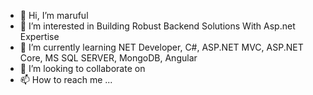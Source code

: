 - 👋 Hi, I’m maruful
- 👀 I’m interested in Building Robust Backend Solutions With Asp.net Expertise 
- 🌱 I’m currently learning NET Developer, C#, ASP.NET MVC, ASP.NET Core, MS SQL SERVER, MongoDB, Angular
- 💞️ I’m looking to collaborate on 
- 📫 How to reach me ...

<!---
maruful106/maruful106 is a ✨ special ✨ repository because its `README.md` (this file) appears on your GitHub profile.
You can click the Preview link to take a look at your changes.
--->
